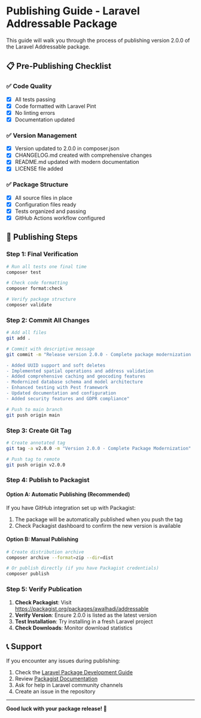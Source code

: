 # Publishing Guide - Laravel Addressable Package

This guide will walk you through the process of publishing version 2.0.0 of the Laravel Addressable package.

## 📋 Pre-Publishing Checklist

### ✅ Code Quality

- [x] All tests passing
- [x] Code formatted with Laravel Pint
- [x] No linting errors
- [x] Documentation updated

### ✅ Version Management

- [x] Version updated to 2.0.0 in composer.json
- [x] CHANGELOG.md created with comprehensive changes
- [x] README.md updated with modern documentation
- [x] LICENSE file added

### ✅ Package Structure

- [x] All source files in place
- [x] Configuration files ready
- [x] Tests organized and passing
- [x] GitHub Actions workflow configured

## 🚀 Publishing Steps

### Step 1: Final Verification

```bash
# Run all tests one final time
composer test

# Check code formatting
composer format:check

# Verify package structure
composer validate
```

### Step 2: Commit All Changes

```bash
# Add all files
git add .

# Commit with descriptive message
git commit -m "Release version 2.0.0 - Complete package modernization

- Added UUID support and soft deletes
- Implemented spatial operations and address validation
- Added comprehensive caching and geocoding features
- Modernized database schema and model architecture
- Enhanced testing with Pest framework
- Updated documentation and configuration
- Added security features and GDPR compliance"

# Push to main branch
git push origin main
```

### Step 3: Create Git Tag

```bash
# Create annotated tag
git tag -a v2.0.0 -m "Version 2.0.0 - Complete Package Modernization"

# Push tag to remote
git push origin v2.0.0
```

### Step 4: Publish to Packagist

#### Option A: Automatic Publishing (Recommended)

If you have GitHub integration set up with Packagist:

1. The package will be automatically published when you push the tag
2. Check Packagist dashboard to confirm the new version is available

#### Option B: Manual Publishing

```bash
# Create distribution archive
composer archive --format=zip --dir=dist

# Or publish directly (if you have Packagist credentials)
composer publish
```

### Step 5: Verify Publication

1. **Check Packagist**: Visit https://packagist.org/packages/awalhadi/addressable
2. **Verify Version**: Ensure 2.0.0 is listed as the latest version
3. **Test Installation**: Try installing in a fresh Laravel project
4. **Check Downloads**: Monitor download statistics



## 📞 Support

If you encounter any issues during publishing:

1. Check the [Laravel Package Development Guide](https://laravel.com/docs/packages)
2. Review [Packagist Documentation](https://packagist.org/about)
3. Ask for help in Laravel community channels
4. Create an issue in the repository

---

**Good luck with your package release! 🚀**

